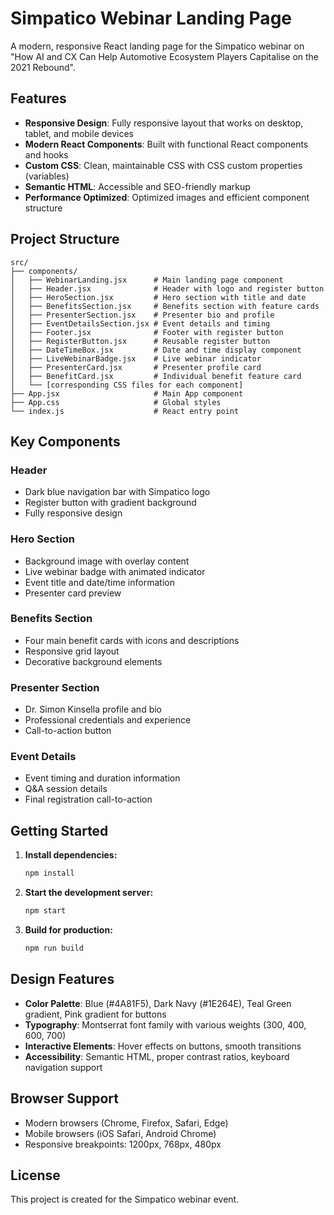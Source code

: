# Simpatico Webinar Landing Page

A modern, responsive React landing page for the Simpatico webinar on "How AI and CX Can Help Automotive Ecosystem Players Capitalise on the 2021 Rebound".

## Features

- **Responsive Design**: Fully responsive layout that works on desktop, tablet, and mobile devices
- **Modern React Components**: Built with functional React components and hooks
- **Custom CSS**: Clean, maintainable CSS with CSS custom properties (variables)
- **Semantic HTML**: Accessible and SEO-friendly markup
- **Performance Optimized**: Optimized images and efficient component structure

## Project Structure

```
src/
├── components/
│   ├── WebinarLanding.jsx      # Main landing page component
│   ├── Header.jsx              # Header with logo and register button
│   ├── HeroSection.jsx         # Hero section with title and date
│   ├── BenefitsSection.jsx     # Benefits section with feature cards
│   ├── PresenterSection.jsx    # Presenter bio and profile
│   ├── EventDetailsSection.jsx # Event details and timing
│   ├── Footer.jsx              # Footer with register button
│   ├── RegisterButton.jsx      # Reusable register button
│   ├── DateTimeBox.jsx         # Date and time display component
│   ├── LiveWebinarBadge.jsx    # Live webinar indicator
│   ├── PresenterCard.jsx       # Presenter profile card
│   ├── BenefitCard.jsx         # Individual benefit feature card
│   └── [corresponding CSS files for each component]
├── App.jsx                     # Main App component
├── App.css                     # Global styles
└── index.js                    # React entry point
```

## Key Components

### Header

- Dark blue navigation bar with Simpatico logo
- Register button with gradient background
- Fully responsive design

### Hero Section

- Background image with overlay content
- Live webinar badge with animated indicator
- Event title and date/time information
- Presenter card preview

### Benefits Section

- Four main benefit cards with icons and descriptions
- Responsive grid layout
- Decorative background elements

### Presenter Section

- Dr. Simon Kinsella profile and bio
- Professional credentials and experience
- Call-to-action button

### Event Details

- Event timing and duration information
- Q&A session details
- Final registration call-to-action

## Getting Started

1. **Install dependencies:**

   ```bash
   npm install
   ```

2. **Start the development server:**

   ```bash
   npm start
   ```

3. **Build for production:**
   ```bash
   npm run build
   ```

## Design Features

- **Color Palette**: Blue (#4A81F5), Dark Navy (#1E264E), Teal Green gradient, Pink gradient for buttons
- **Typography**: Montserrat font family with various weights (300, 400, 600, 700)
- **Interactive Elements**: Hover effects on buttons, smooth transitions
- **Accessibility**: Semantic HTML, proper contrast ratios, keyboard navigation support

## Browser Support

- Modern browsers (Chrome, Firefox, Safari, Edge)
- Mobile browsers (iOS Safari, Android Chrome)
- Responsive breakpoints: 1200px, 768px, 480px

## License

This project is created for the Simpatico webinar event.
